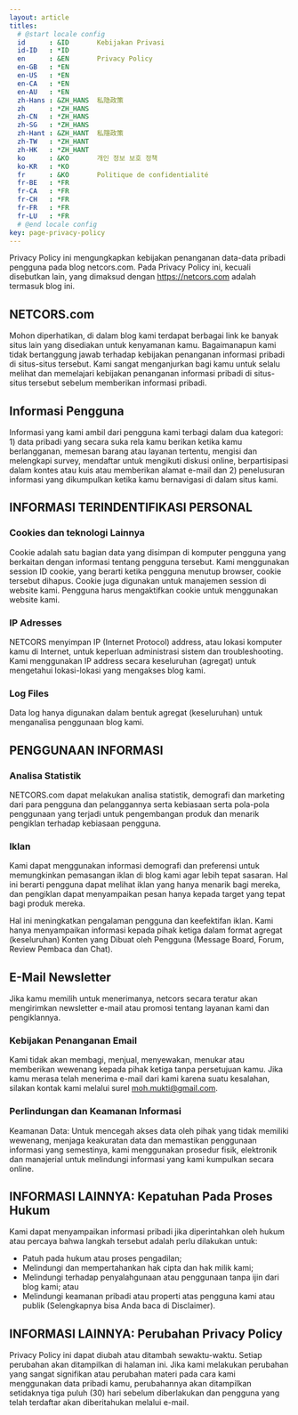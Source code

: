 ```yaml
---
layout: article
titles:
  # @start locale config
  id	  : &ID		  Kebijakan Privasi
  id-ID	  : *ID
  en      : &EN       Privacy Policy
  en-GB   : *EN
  en-US   : *EN
  en-CA   : *EN
  en-AU   : *EN
  zh-Hans : &ZH_HANS  私隐政策
  zh      : *ZH_HANS
  zh-CN   : *ZH_HANS
  zh-SG   : *ZH_HANS
  zh-Hant : &ZH_HANT  私隱政策
  zh-TW   : *ZH_HANT
  zh-HK   : *ZH_HANT
  ko      : &KO       개인 정보 보호 정책
  ko-KR   : *KO
  fr      : &KO       Politique de confidentialité
  fr-BE   : *FR
  fr-CA   : *FR
  fr-CH   : *FR
  fr-FR   : *FR
  fr-LU   : *FR
  # @end locale config
key: page-privacy-policy
---
```


Privacy Policy ini mengungkapkan kebijakan penanganan data-data pribadi pengguna pada blog netcors.com. Pada Privacy Policy ini, kecuali disebutkan lain, yang dimaksud dengan https://netcors.com adalah termasuk blog ini.

## NETCORS.com

Mohon diperhatikan, di dalam blog kami terdapat berbagai link ke banyak situs lain yang disediakan untuk kenyamanan kamu. Bagaimanapun kami tidak bertanggung jawab terhadap kebijakan penanganan informasi pribadi di situs-situs tersebut. Kami sangat menganjurkan bagi kamu untuk selalu melihat dan memelajari kebijakan penanganan informasi pribadi di situs-situs tersebut sebelum memberikan informasi pribadi.

## Informasi Pengguna

Informasi yang kami ambil dari pengguna kami terbagi dalam dua kategori: 1) data pribadi yang secara suka rela kamu berikan ketika kamu berlangganan, memesan barang atau layanan tertentu, mengisi dan melengkapi survey, mendaftar untuk mengikuti diskusi online, berpartisipasi dalam kontes atau kuis atau memberikan alamat e-mail dan 2) penelusuran informasi yang dikumpulkan ketika kamu bernavigasi di dalam situs kami.

## INFORMASI TERINDENTIFIKASI PERSONAL

### Cookies dan teknologi Lainnya

Cookie adalah satu bagian data yang disimpan di komputer pengguna yang berkaitan dengan informasi tentang pengguna tersebut. Kami menggunakan session ID cookie, yang berarti ketika pengguna menutup browser, cookie tersebut dihapus. Cookie juga digunakan untuk manajemen session di website kami. Pengguna harus mengaktifkan cookie untuk menggunakan website kami.

### IP Adresses

NETCORS menyimpan IP (Internet Protocol) address, atau lokasi komputer kamu di Internet, untuk keperluan administrasi sistem dan troubleshooting. Kami menggunakan IP address secara keseluruhan (agregat) untuk mengetahui lokasi-lokasi yang mengakses blog kami.

### Log Files

Data log hanya digunakan dalam bentuk agregat (keseluruhan) untuk menganalisa penggunaan blog kami.

## PENGGUNAAN INFORMASI

### Analisa Statistik

NETCORS.com dapat melakukan analisa statistik, demografi dan marketing dari para pengguna dan pelanggannya serta kebiasaan serta pola-pola penggunaan yang terjadi untuk pengembangan produk dan menarik pengiklan terhadap kebiasaan pengguna.

### Iklan

Kami dapat menggunakan informasi demografi dan preferensi untuk memungkinkan pemasangan iklan di blog kami agar lebih tepat sasaran. Hal ini berarti pengguna dapat melihat iklan yang hanya menarik bagi mereka, dan pengiklan dapat menyampaikan pesan hanya kepada target yang tepat bagi produk mereka.

Hal ini meningkatkan pengalaman pengguna dan keefektifan iklan. Kami hanya menyampaikan informasi kepada pihak ketiga dalam format agregat (keseluruhan) Konten yang Dibuat oleh Pengguna (Message Board, Forum, Review Pembaca dan Chat).

## E-Mail Newsletter

Jika kamu memilih untuk menerimanya, netcors secara teratur akan mengirimkan newsletter e-mail atau promosi tentang layanan kami dan pengiklannya.

### Kebijakan Penanganan Email

Kami tidak akan membagi, menjual, menyewakan, menukar atau memberikan wewenang kepada pihak ketiga tanpa persetujuan kamu. Jika kamu merasa telah menerima e-mail dari kami karena suatu kesalahan, silakan kontak kami melalui surel moh.mukti@gmail.com.

### Perlindungan dan Keamanan Informasi

Keamanan Data: Untuk mencegah akses data oleh pihak yang tidak memiliki wewenang, menjaga keakuratan data dan memastikan penggunaan informasi yang semestinya, kami menggunakan prosedur fisik, elektronik dan manajerial untuk melindungi informasi yang kami kumpulkan secara online.

## INFORMASI LAINNYA: Kepatuhan Pada Proses Hukum

Kami dapat menyampaikan informasi pribadi jika diperintahkan oleh hukum atau percaya bahwa langkah tersebut adalah perlu dilakukan untuk:

* Patuh pada hukum atau proses pengadilan;
* Melindungi dan mempertahankan hak cipta dan hak milik kami;
* Melindungi terhadap penyalahgunaan atau penggunaan tanpa ijin dari blog kami; atau
* Melindungi keamanan pribadi atau properti atas pengguna kami atau publik (Selengkapnya bisa Anda baca di Disclaimer).

## INFORMASI LAINNYA: Perubahan Privacy Policy

Privacy Policy ini dapat diubah atau ditambah sewaktu-waktu. Setiap perubahan akan ditampilkan di halaman ini. Jika kami melakukan perubahan yang sangat signifikan atau perubahan materi pada cara kami menggunakan data pribadi kamu, perubahannya akan ditampilkan setidaknya tiga puluh (30) hari sebelum diberlakukan dan pengguna yang telah terdaftar akan diberitahukan melalui e-mail.